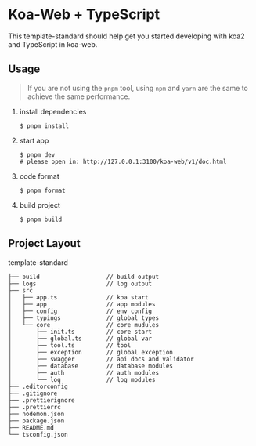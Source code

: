 # Koa-Web + TypeScript

This template-standard should help get you started developing with koa2 and TypeScript in koa-web.

## Usage

> If you are not using the `pnpm` tool, using `npm` and `yarn` are the same to achieve the same performance.

1. install dependencies

   ```
   $ pnpm install
   ```

2. start app

   ```dev
   $ pnpm dev
   # please open in: http://127.0.0.1:3100/koa-web/v1/doc.html
   ```

3. code format

   ```
   $ pnpm format
   ```

4. build project
   ```
   $ pnpm build
   ```

## Project Layout

template-standard

```
├── build                   // build output
├── logs                    // log output
├── src
│   ├── app.ts              // koa start
│   ├── app                 // app modules
│   ├── config              // env config
│   ├── typings             // global types
│   └── core                // core mudules
│       ├── init.ts         // core start
│       ├── global.ts       // global var
│       ├── tool.ts         // tool
│       ├── exception       // global exception
│       ├── swagger         // api docs and validator
│       ├── database        // database modules
│       ├── auth            // auth modules
│       └── log             // log modules
├── .editorconfig
├── .gitignore
├── .prettierignore
├── .prettierrc
├── nodemon.json
├── package.json
├── README.md
└── tsconfig.json
```
